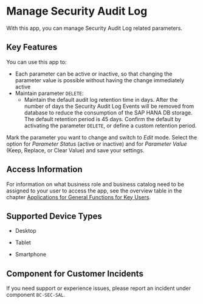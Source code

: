 <!-- loio29125ebb34ee457abd5f07a68cf62044 -->

# Manage Security Audit Log



With this app, you can manage Security Audit Log related parameters.



## Key Features

You can use this app to:

-   Each parameter can be active or inactive, so that changing the parameter value is possible without having the change immediately active
-   Maintain parameter `DELETE`:
    -   Maintain the default audit log retention time in days. After the number of days the Security Audit Log Events will be removed from database to reduce the consumption of the SAP HANA DB storage. The default retention period is 45 days. Confirm the default by activating the parameter `DELETE`, or define a custom retention period.


Mark the parameter you want to change and switch to *Edit* mode. Select the option for *Parameter Status* \(active or inactive\) and for *Parameter Value* \(Keep, Replace, or Clear Value\) and save your settings.



## Access Information

For information on what business role and business catalog need to be assigned to your user to access the app, see the overview table in the chapter [Applications for General Functions for Key Users](https://help.sap.com/docs/SAP_MARKETING_CLOUD/e0cd7c1ecf3d4f2f9feb46ec1c5b68fb/e51ed7523f0744cba10877b6667216ee.html).



<a name="loio29125ebb34ee457abd5f07a68cf62044__supported_devices"/>

## Supported Device Types

-   Desktop

-   Tablet

-   Smartphone




<a name="loio29125ebb34ee457abd5f07a68cf62044__customer_component"/>

## Component for Customer Incidents

If you need support or experience issues, please report an incident under component `BC-SEC-SAL`.

